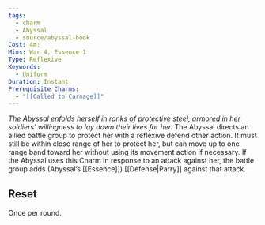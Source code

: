 ```yaml
---
tags:
  - charm
  - Abyssal
  - source/abyssal-book
Cost: 4m; 
Mins: War 4, Essence 1
Type: Reflexive
Keywords:
  - Uniform
Duration: Instant
Prerequisite Charms:
  - "[[Called to Carnage]]"
---
```

*The Abyssal enfolds herself in ranks of protective steel, armored in her soldiers’ willingness to lay down their lives for her.*
The Abyssal directs an allied battle group to protect her with a reflexive defend other action. It must still be within close range of her to protect her, but can move up to one range band toward her without using its movement action if necessary.
If the Abyssal uses this Charm in response to an attack against her, the battle group adds (Abyssal’s [[Essence]]) [[Defense|Parry]] against that attack.
## Reset 
Once per round.